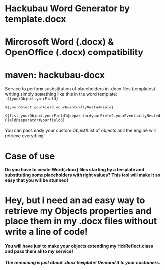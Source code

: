# Hackubau Word Generator by template.docx 
# Mircrosoft Word (.docx) & OpenOffice (.docx) compatibility
# maven: hackubau-docx
Service to perform susbstitution of placeholders in .docx files (templates) writing simply something like this in the word template:
<br>
<code> ${yourObject.yourField} </code>
<br>
<code> ${yourObject.yourField.yourEventuallyNestedField} </code>
<br>
<code> ${list_yourObject.yourField1@separator#yourField2.yourEventuallyNestedField@separator#yourfield3} </code>
<br>You can pass easly your custom Object/List of objects and the engine will retrieve everything!


<h1 class="lead">Case of use</h1>

<h4 class="lead">Do you have to create Word(.docx) files starting by a template and substituting some placeholders with right values?
This tool will make it so easy that you will be stunned! </h4>

<h1 class="lead">Hey, but i need an ad easy way to retrieve my Objects properties and place them in my .docx files without write a line of code!</h1>

<h4 class="lead">You will have just to make your objects extending my HckReflect.class and pass them all to my service!</h4>
<h5 class="lead">The remaining is just about .docx template! Demand it to your customers.</h5>

